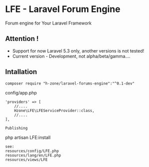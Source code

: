 # LFE - Laravel Forum Engine
Forum engine for Your Laravel Framework

## Attention !
- Support for now Laravel 5.3 only, another versions is not tested!
- Current version - Development, not alpha/beta/gamma....

## Intallation
```
composer require "h-zone/laravel-forums-engine":"^0.1-dev"
```

config/app.php
```
'providers' => [
	//....
	Hzone\LFE\LFEServiceProvider::class,
	//....
],

Publishing
```
php artisan LFE:install
```
see:
resources/config/LFE.php
resources/lang/en/LFE.php
resources/views/LFE
